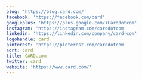 ```yaml
---
blog: 'https://blog.card.com/'
facebook: 'https://facebook.com/card'
googleplus: 'https://plus.google.com/+Carddotcom'
instagram: 'https://instagram.com/carddotcom'
linkedin: 'https://linkedin.com/company/card-com'
logohandle: card
pinterest: 'https://pinterest.com/carddotcom'
sort: card
title: CARD.com
twitter: card
website: 'https://www.card.com/'
---
```

